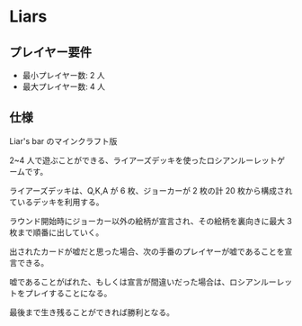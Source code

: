# Liars

## プレイヤー要件

- 最小プレイヤー数: 2 人
- 最大プレイヤー数: 4 人

## 仕様

Liar's bar のマインクラフト版

2~4 人で遊ぶことができる、ライアーズデッキを使ったロシアンルーレットゲームです。

ライアーズデッキは、Q,K,A が 6 枚、ジョーカーが 2 枚の計 20 枚から構成されているデッキを利用する。

ラウンド開始時にジョーカー以外の絵柄が宣言され、その絵柄を裏向きに最大 3 枚まで順番に出していく。

出されたカードが嘘だと思った場合、次の手番のプレイヤーが嘘であることを宣言できる。

嘘であることがばれた、もしくは宣言が間違いだった場合は、ロシアンルーレットをプレイすることになる。

最後まで生き残ることができれば勝利となる。
